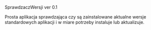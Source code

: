 SprawdzaczWersji ver 0.1

Prosta aplikacja sprawdzająca czy są zainstalowane aktualne wersje standardowych aplikacji i w miare potrzeby instaluje lub aktualizuje.
